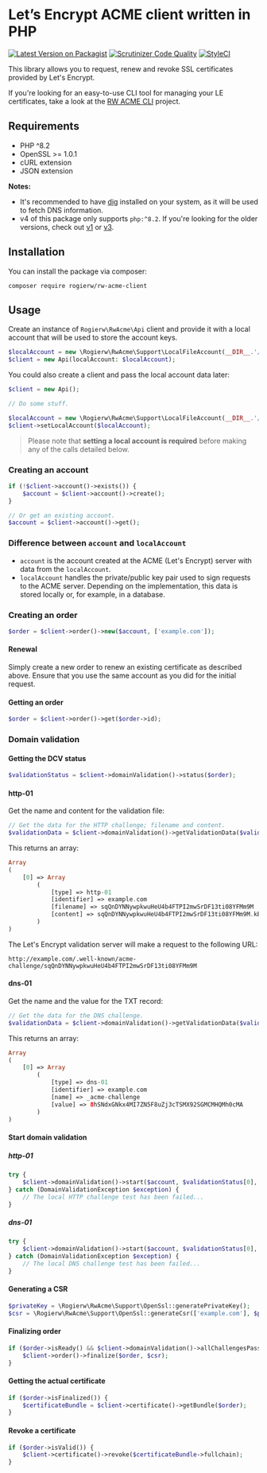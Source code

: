 # Let’s Encrypt ACME client written in PHP

[![Latest Version on Packagist](https://img.shields.io/packagist/v/rogierw/rw-acme-client.svg?style=flat-square)](https://packagist.org/packages/rogierw/rw-acme-client)
[![Scrutinizer Code Quality](https://img.shields.io/scrutinizer/g/RogierW/rw-acme-client.svg?style=flat-square)](https://scrutinizer-ci.com/g/RogierW/rw-acme-client/?branch=master)
[![StyleCI](https://github.styleci.io/repos/224902862/shield?style=flat-square&branch=master)](https://github.styleci.io/repos/224902862)

This library allows you to request, renew and revoke SSL certificates provided by Let's Encrypt.

If you're looking for an easy-to-use CLI tool for managing your LE certificates, take a look at the [RW ACME CLI](https://github.com/RogierW/rw-acme-cli) project.

## Requirements
- PHP ^8.2
- OpenSSL >= 1.0.1
- cURL extension
- JSON extension

**Notes:**
* It's recommended to have [dig](https://linux.die.net/man/1/dig) installed on your system, as it will be used to fetch DNS information.
* v4 of this package only supports `php:^8.2`. If you're looking for the older versions, check out [v1](https://github.com/RogierW/rw-acme-client/tree/v1) or [v3](https://github.com/RogierW/rw-acme-client/tree/v3).

## Installation
You can install the package via composer:

`composer require rogierw/rw-acme-client`

## Usage

Create an instance of `Rogierw\RwAcme\Api` client and provide it with a local account that will be used to store the account keys.

```php
$localAccount = new \Rogierw\RwAcme\Support\LocalFileAccount(__DIR__.'/__account', 'test@example.com');
$client = new Api(localAccount: $localAccount);
```

You could also create a client and pass the local account data later:

```php
$client = new Api();

// Do some stuff.

$localAccount = new \Rogierw\RwAcme\Support\LocalFileAccount(__DIR__.'/__account', 'test@example.com');
$client->setLocalAccount($localAccount);
```

> Please note that **setting a local account is required** before making any of the calls detailed below. 

### Creating an account
```php
if (!$client->account()->exists()) {
    $account = $client->account()->create();
}

// Or get an existing account.
$account = $client->account()->get();
```

### Difference between `account` and `localAccount`
- `account` is the account created at the ACME (Let's Encrypt) server with data from the `localAccount`.
- `localAccount` handles the private/public key pair used to sign requests to the ACME server. Depending on the implementation, this data is stored locally or, for example, in a database.

### Creating an order
```php
$order = $client->order()->new($account, ['example.com']);
```

#### Renewal
Simply create a new order to renew an existing certificate as described above. Ensure that you use the same account as you did for the initial request.

#### Getting an order
```php
$order = $client->order()->get($order->id);
```

### Domain validation

#### Getting the DCV status
```php
$validationStatus = $client->domainValidation()->status($order);
```

#### http-01

Get the name and content for the validation file:
```php
// Get the data for the HTTP challenge; filename and content.
$validationData = $client->domainValidation()->getValidationData($validationStatus, \Rogierw\RwAcme\Enums\AuthorizationChallengeEnum::HTTP);
```

This returns an array:
```php
Array
(
    [0] => Array
        (
            [type] => http-01
            [identifier] => example.com
            [filename] => sqQnDYNNywpkwuHeU4b4FTPI2mwSrDF13ti08YFMm9M
            [content] => sqQnDYNNywpkwuHeU4b4FTPI2mwSrDF13ti08YFMm9M.kB7_eWSDdG3aWIaPSp6Uy4vLBbBI5M0COvM-AZOBcoQ
        )
)
```

The Let's Encrypt validation server will make a request to the following URL:
```
http://example.com/.well-known/acme-challenge/sqQnDYNNywpkwuHeU4b4FTPI2mwSrDF13ti08YFMm9M
```

#### dns-01

Get the name and the value for the TXT record:
```php
// Get the data for the DNS challenge.
$validationData = $client->domainValidation()->getValidationData($validationStatus, \Rogierw\RwAcme\Enums\AuthorizationChallengeEnum::DNS);
```

This returns an array:
```php
Array
(
    [0] => Array
        (
            [type] => dns-01
            [identifier] => example.com
            [name] => _acme-challenge
            [value] => 8hSNdxGNkx4MI7ZN5F8uZj3cTSMX92SGMCMHQMh0cMA
        )
)
```

#### Start domain validation

##### http-01
```php
try {
    $client->domainValidation()->start($account, $validationStatus[0], \Rogierw\RwAcme\Enums\AuthorizationChallengeEnum::HTTP);
} catch (DomainValidationException $exception) {
    // The local HTTP challenge test has been failed...
}
```

##### dns-01
```php
try {
    $client->domainValidation()->start($account, $validationStatus[0], \Rogierw\RwAcme\Enums\AuthorizationChallengeEnum::DNS);
} catch (DomainValidationException $exception) {
    // The local DNS challenge test has been failed...
}
```

#### Generating a CSR
```php
$privateKey = \Rogierw\RwAcme\Support\OpenSsl::generatePrivateKey();
$csr = \Rogierw\RwAcme\Support\OpenSsl::generateCsr(['example.com'], $privateKey);
```

#### Finalizing order
```php
if ($order->isReady() && $client->domainValidation()->allChallengesPassed($order)) {
    $client->order()->finalize($order, $csr);
}
```

#### Getting the actual certificate
```php
if ($order->isFinalized()) {
    $certificateBundle = $client->certificate()->getBundle($order);
}
```

#### Revoke a certificate
```php
if ($order->isValid()) {
    $client->certificate()->revoke($certificateBundle->fullchain);
}
```
